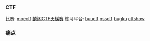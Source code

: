 ### CTF
比赛:
[moectf](https://ctf.xidian.edu.cn/)
[麟阁CTF天梯赛](https://www.venuskylin.com.cn/#/activity)
练习平台: 
[buuctf](https://buuoj.cn/)
[nssctf](https://www.ctfer.vip/problem)
[bugku](https://ctf.bugku.com/)
[ctfshow](https://ctf.show/)

### 痛点



